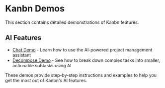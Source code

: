 # Kanbn Demos

This section contains detailed demonstrations of Kanbn features.

## AI Features

- [Chat Demo](chat-demo.md) - Learn how to use the AI-powered project management assistant
- [Decompose Demo](decompose-demo.md) - See how to break down complex tasks into smaller, actionable subtasks using AI

These demos provide step-by-step instructions and examples to help you get the most out of Kanbn's AI features.
